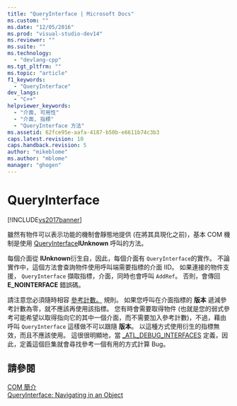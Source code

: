 ```yaml
---
title: "QueryInterface | Microsoft Docs"
ms.custom: ""
ms.date: "12/05/2016"
ms.prod: "visual-studio-dev14"
ms.reviewer: ""
ms.suite: ""
ms.technology: 
  - "devlang-cpp"
ms.tgt_pltfrm: ""
ms.topic: "article"
f1_keywords: 
  - "QueryInterface"
dev_langs: 
  - "C++"
helpviewer_keywords: 
  - "介面, 可用性"
  - "介面, 指標"
  - "QueryInterface 方法"
ms.assetid: 62fce95e-aafa-4187-b50b-e6611b74c3b3
caps.latest.revision: 10
caps.handback.revision: 5
author: "mikeblome"
ms.author: "mblome"
manager: "ghogen"
---
```

# QueryInterface
[!INCLUDE[vs2017banner](../assembler/inline/includes/vs2017banner.md)]

雖然有物件可以表示功能的機制會靜態地提供 \(在將其具現化之前\)，基本 COM 機制是使用 [QueryInterface](http://msdn.microsoft.com/library/windows/desktop/ms682521)**IUnknown** 呼叫的方法。  
  
 每個介面從 **IUnknown**衍生自，因此，每個介面有 `QueryInterface`的實作。  不論實作中，這個方法會查詢物件使用呼叫端需要指標的介面 IID。  如果連接的物件支援， `QueryInterface` 擷取指標，介面，同時也會呼叫 `AddRef`。  否則，會傳回 **E\_NOINTERFACE** 錯誤碼。  
  
 請注意您必須隨時相容 [參考計數。](../atl/reference-counting.md) 規則。  如果您呼叫在介面指標的 **版本** 遞減參考計數為零，就不應該再使用該指標。  您有時會需要取得物件 \(也就是您的弱式參考可能希望以取得指向它的其中一個介面，而不需要加入參考計數\)，不過，藉由呼叫 `QueryInterface` 這樣做不可以跟隨 **版本**。  以這種方式使用衍生的指標無效，而且不應該使用。  這很很明顯地，當 [\_ATL\_DEBUG\_INTERFACES](../Topic/_ATL_DEBUG_INTERFACES.md) 定義，因此，定義這個巨集就會尋找參考一個有用的方式計算 Bug。  
  
## 請參閱  
 [COM 簡介](../atl/introduction-to-com.md)   
 [QueryInterface: Navigating in an Object](http://msdn.microsoft.com/library/windows/desktop/ms687230)